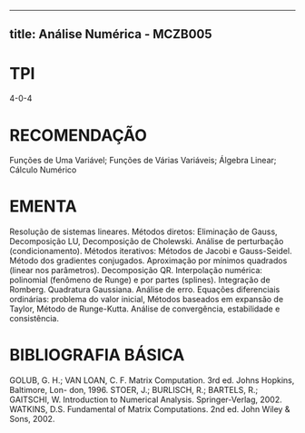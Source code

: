 
---
title: Análise Numérica - MCZB005 
---

# TPI

4-0-4

# RECOMENDAÇÃO

Funções de Uma Variável; Funções de Várias Variáveis; Álgebra Linear; Cálculo Numérico

# EMENTA

Resolução de sistemas lineares. Métodos diretos: Eliminação de Gauss, Decomposição LU, Decomposição de Cholewski. Análise de perturbação (condicionamento). Métodos iterativos: Métodos de Jacobi e Gauss-Seidel. Método dos gradientes conjugados. Aproximação por mínimos quadrados (linear nos parâmetros). Decomposição QR. Interpolação numérica: polinomial (fenômeno de Runge) e por partes (splines). Integração de Romberg. Quadratura Gaussiana. Análise de erro. Equações diferenciais ordinárias: problema do valor inicial, Métodos baseados em expansão de Taylor, Método de Runge-Kutta. Análise de convergência, estabilidade e consistência.

# BIBLIOGRAFIA BÁSICA

GOLUB, G. H.; VAN LOAN, C. F. Matrix Computation. 3rd ed. Johns Hopkins, Baltimore, Lon- don, 1996.
STOER, J.; BURLISCH, R.; BARTELS, R.; GAITSCHI, W. Introduction to Numerical Analysis. Springer-Verlag, 2002.
WATKINS, D.S. Fundamental of Matrix Computations. 2nd ed. John Wiley & Sons, 2002.
        